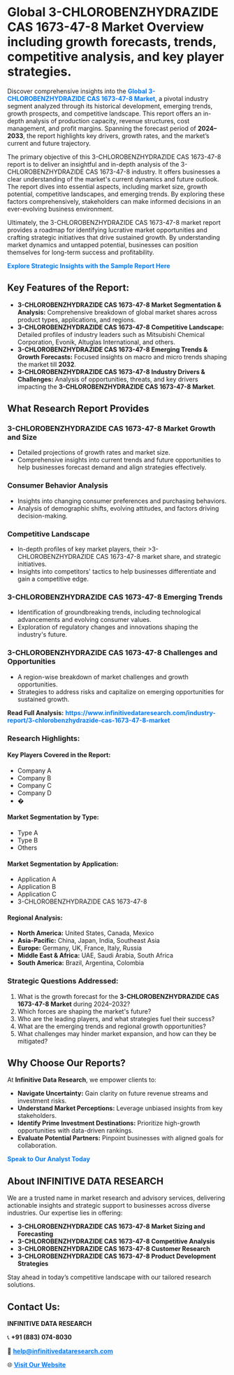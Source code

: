 <h1>Global 3-CHLOROBENZHYDRAZIDE CAS 1673-47-8 Market Overview including growth forecasts, trends, competitive analysis, and key player strategies.</h1>
<p>
Discover comprehensive insights into the 
<a href="https://www.infinitivedataresearch.com/industry-report/3-chlorobenzhydrazide-cas-1673-47-8-market" rel="dofollow" style="color: #007BFF; text-decoration: none;"><strong>Global 3-CHLOROBENZHYDRAZIDE CAS 1673-47-8 Market</strong></a>, a pivotal industry segment analyzed through its historical development, emerging trends, growth prospects, and competitive landscape. This report offers an in-depth analysis of production capacity, revenue structures, cost management, and profit margins. Spanning the forecast period of <strong>2024–2033</strong>, the report highlights key drivers, growth rates, and the market’s current and future trajectory.
</p>
<p>
The primary objective of this 3-CHLOROBENZHYDRAZIDE CAS 1673-47-8 report is to deliver an insightful and in-depth analysis of the 3-CHLOROBENZHYDRAZIDE CAS 1673-47-8 industry. It offers businesses a clear understanding of the market's current dynamics and future outlook. The report dives into essential aspects, including market size, growth potential, competitive landscapes, and emerging trends. By exploring these factors comprehensively, stakeholders can make informed decisions in an ever-evolving business environment.
</p>
<p>
Ultimately, the 3-CHLOROBENZHYDRAZIDE CAS 1673-47-8 market report provides a roadmap for identifying lucrative market opportunities and crafting strategic initiatives that drive sustained growth. By understanding market dynamics and untapped potential, businesses can position themselves for long-term success and profitability.
</p>
<p>
<a href="https://www.infinitivedataresearch.com/request-sample/reportId=103914" style="color: #007BFF; text-decoration: none;"><strong>Explore Strategic Insights with the Sample Report Here</strong></a>
</p>

<h2>Key Features of the Report:</h2>
<ul>
<li><strong>3-CHLOROBENZHYDRAZIDE CAS 1673-47-8 Market Segmentation & Analysis:</strong> Comprehensive breakdown of global market shares across product types, applications, and regions.</li>
<li><strong>3-CHLOROBENZHYDRAZIDE CAS 1673-47-8 Competitive Landscape:</strong> Detailed profiles of industry leaders such as Mitsubishi Chemical Corporation, Evonik, Altuglas International, and others.</li>
<li><strong>3-CHLOROBENZHYDRAZIDE CAS 1673-47-8 Emerging Trends & Growth Forecasts:</strong> Focused insights on macro and micro trends shaping the market till <strong>2032</strong>.</li>
<li><strong>3-CHLOROBENZHYDRAZIDE CAS 1673-47-8 Industry Drivers & Challenges:</strong> Analysis of opportunities, threats, and key drivers impacting the <strong>3-CHLOROBENZHYDRAZIDE CAS 1673-47-8 Market</strong>.</li>
</ul>

<h2>What Research Report Provides</h2>
<h3>3-CHLOROBENZHYDRAZIDE CAS 1673-47-8 Market Growth and Size</h3>
<ul>
<li>Detailed projections of growth rates and market size.</li>
<li>Comprehensive insights into current trends and future opportunities to help businesses forecast demand and align strategies effectively.</li>
</ul>

<h3>Consumer Behavior Analysis</h3>
<ul>
<li>Insights into changing consumer preferences and purchasing behaviors.</li>
<li>Analysis of demographic shifts, evolving attitudes, and factors driving decision-making.</li>
</ul>

<h3>Competitive Landscape</h3>
<ul>
<li>In-depth profiles of key market players, their >3-CHLOROBENZHYDRAZIDE CAS 1673-47-8 market share, and strategic initiatives.</li>
<li>Insights into competitors' tactics to help businesses differentiate and gain a competitive edge.</li>
</ul>

<h3>3-CHLOROBENZHYDRAZIDE CAS 1673-47-8 Emerging Trends</h3>
<ul>
<li>Identification of groundbreaking trends, including technological advancements and evolving consumer values.</li>
<li>Exploration of regulatory changes and innovations shaping the industry's future.</li>
</ul>

<h3>3-CHLOROBENZHYDRAZIDE CAS 1673-47-8 Challenges and Opportunities</h3>
<ul>
<li>A region-wise breakdown of market challenges and growth opportunities.</li>
<li>Strategies to address risks and capitalize on emerging opportunities for sustained growth.</li>
</ul>
<p><strong>Read Full Analysis:</strong> <a href="https://www.infinitivedataresearch.com/industry-report/3-chlorobenzhydrazide-cas-1673-47-8-market" rel="dofollow" style="color: #007BFF; text-decoration: none;"><strong>https://www.infinitivedataresearch.com/industry-report/3-chlorobenzhydrazide-cas-1673-47-8-market</strong></a></p>
<h3>Research Highlights:</h3>
<h4>Key Players Covered in the Report:</h4>
<ul><li>Company A</li><li>Company B</li><li>Company C</li><li>Company D</li><li>�</li></ul>
<h4>Market Segmentation by Type:</h4>
<ul><li>Type A</li><li>Type B</li><li>Others</li></ul>
<h4>Market Segmentation by Application:</h4>
<ul><li>Application A</li><li>Application B</li><li>Application C</li><li>3-CHLOROBENZHYDRAZIDE CAS 1673-47-8</li></ul>

<h4>Regional Analysis:</h4>
<ul>
<li><strong>North America:</strong> United States, Canada, Mexico</li>
<li><strong>Asia-Pacific:</strong> China, Japan, India, Southeast Asia</li>
<li><strong>Europe:</strong> Germany, UK, France, Italy, Russia</li>
<li><strong>Middle East & Africa:</strong> UAE, Saudi Arabia, South Africa</li>
<li><strong>South America:</strong> Brazil, Argentina, Colombia</li>
</ul>

<h3>Strategic Questions Addressed:</h3>
<ol>
<li>What is the growth forecast for the <strong>3-CHLOROBENZHYDRAZIDE CAS 1673-47-8 Market</strong> during 2024–2032?</li>
<li>Which forces are shaping the market's future?</li>
<li>Who are the leading players, and what strategies fuel their success?</li>
<li>What are the emerging trends and regional growth opportunities?</li>
<li>What challenges may hinder market expansion, and how can they be mitigated?</li>
</ol>

<h2>Why Choose Our Reports?</h2>
<p>At <strong>Infinitive Data Research</strong>, we empower clients to:</p>
<ul>
<li><strong>Navigate Uncertainty:</strong> Gain clarity on future revenue streams and investment risks.</li>
<li><strong>Understand Market Perceptions:</strong> Leverage unbiased insights from key stakeholders.</li>
<li><strong>Identify Prime Investment Destinations:</strong> Prioritize high-growth opportunities with data-driven rankings.</li>
<li><strong>Evaluate Potential Partners:</strong> Pinpoint businesses with aligned goals for collaboration.</li>
</ul>
<p><a href="https://www.infinitivedataresearch.com/industry-report/3-chlorobenzhydrazide-cas-1673-47-8-market" rel="dofollow" style="color: #007BFF; text-decoration: none;"><strong>Speak to Our Analyst Today</strong></a></p>

<h2>About INFINITIVE DATA RESEARCH</h2>
<p>We are a trusted name in market research and advisory services, delivering actionable insights and strategic support to businesses across diverse industries. Our expertise lies in offering:</p>
<ul>
<li><strong>3-CHLOROBENZHYDRAZIDE CAS 1673-47-8 Market Sizing and Forecasting</strong></li>
<li><strong>3-CHLOROBENZHYDRAZIDE CAS 1673-47-8 Competitive Analysis</strong></li>
<li><strong>3-CHLOROBENZHYDRAZIDE CAS 1673-47-8 Customer Research</strong></li>
<li><strong>3-CHLOROBENZHYDRAZIDE CAS 1673-47-8 Product Development Strategies</strong></li>
</ul>
<p>Stay ahead in today’s competitive landscape with our tailored research solutions.</p>

<h2>Contact Us:</h2>
<p><strong>INFINITIVE DATA RESEARCH</strong></p>
<p>📞 <strong>+91 (883) 074-8030</strong></p>
<p>📧 <strong><a href="mailto:help@infinitivedataresearch.com" style="color: #007BFF;">help@infinitivedataresearch.com</a></strong></p>
<p>🌐 <strong><a href="https://www.infinitivedataresearch.com" rel="dofollow" style="color: #007BFF;">Visit Our Website</a></strong></p>